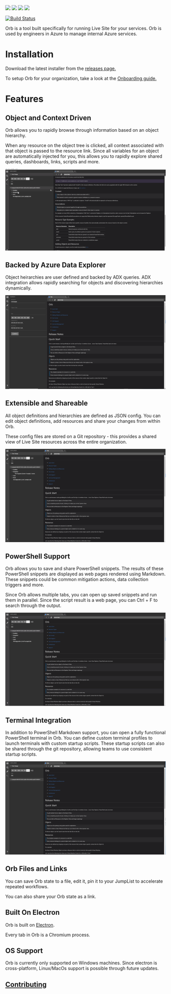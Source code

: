 ![](https://img.shields.io/badge/node-8.15.0-blue.svg)
![](https://img.shields.io/badge/electron-2.0.9-blue.svg)
![](https://img.shields.io/badge/typescript-2.5.3-blue.svg)
![](https://img.shields.io/badge/platform-win--64%20%7C%20win--32-success.svg)

[![Build Status](https://dev.azure.com/orbPipeline/Orb/_apis/build/status/Microsoft.Orb?branchName=master)](https://dev.azure.com/orbPipeline/Orb/_build/latest?definitionId=1&branchName=master)

Orb is a tool built specifically for running Live Site for your services. Orb is used by engineers in Azure to manage internal Azure services.

# Installation
Download the latest installer from the [releases page.](https://github.com/microsoft/Orb/releases)

To setup Orb for your organization, take a look at the [Onboarding guide.](./dist/resources/app/documentation/onboarding.md)

# Features
## Object and Context Driven
Orb allows you to rapidly browse through information based on an object hierarchy. 

When any resource on the object tree is clicked, all context associated with that object is passed to the resource link.
Since all variables for an object are automatically injected for you, this allows you to rapidly explore shared queries, dashboards, links, scripts and more.

![](gifs/orbRapidExploration.gif)

## Backed by Azure Data Explorer
Object heirarchies are user defined and backed by ADX queries. ADX integration allows rapidly searching for objects and discovering hierarchies dynamically.

![](gifs/BackedByKusto.gif)

## Extensible and Shareable
All object definitions and hierarchies are defined as JSON config. You can edit object definitions, add resources and share your changes from within Orb.

These config files are stored on a Git repository - this provides a shared view of Live Site resources across the entire organization.

![](gifs/ExtensibleAndShareable.gif)
## PowerShell Support
Orb allows you to save and share PowerShell snippets. The results of these PowerShell snippets are displayed as web pages rendered using Markdown. These snippets could be common mitigation actions, data collection triggers and more.

Since Orb allows multiple tabs, you can open up saved snippets and run them in parallel. Since the script result is a web page, you can Ctrl + F to search through the output.

![](gifs/PowerShellSupport.gif)
## Terminal Integration
In addition to PowerShell Markdown support, you can open a fully functional PowerShell terminal in Orb.
You can define custom terminal profiles to launch terminals with custom startup scripts. These startup scripts can also be shared through the git repository, allowing teams to use consistent startup scripts.

![](gifs/TerminalIntegration.gif)
## Orb Files and Links
You can save Orb state to a file, edit it, pin it to your JumpList to accelerate repeated workflows.

You can also share your Orb state as a link.

## Built On Electron
Orb is built on [Electron](https://electronjs.org/).

Every tab in Orb is a Chromium process.

## OS Support
Orb is currently only supported on Windows machines. Since electron is cross-platform, Linux/MacOs support is possible through future updates.

## [Contributing](CONTRIBUTING.md)

